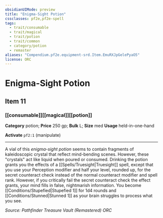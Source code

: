 ```yaml
---
obsidianUIMode: preview
title: "Enigma-Sight Potion"
cssclasses: pf2e,pf2e-spell
tags:
  - trait/consumable
  - trait/magical
  - trait/potion
  - trait/common
  - category/potion
  - remaster
aliases: "Compendium.pf2e.equipment-srd.Item.EmuRXJpGelePyaO5"
license: ORC
---
```

# Enigma-Sight Potion
## Item 11
### [[consumable]][[magical]][[potion]]

**Category** potion; 
**Price** 250 gp; 
**Bulk** L; **Size** med
**Usage** held-in-one-hand

**Activate** `pf2:1` (manipulate)

* * *

A vial of this _enigma-sight potion_ seems to contain fragments of kaleidoscopic crystal that reflect mind-bending scenes. However, these "crystals" act like liquid when poured or consumed. Drinking the potion grants you the effects of a [[Spells/Truesight|Truesight]] spell, except that you use your Perception modifier and half your level, rounded up, for the secret counteract check instead of the normal counteract modifier and spell rank. However, if you critically fail the secret counteract check the effect grants, your mind fills in false, nightmarish information. You become [[Conditions/Stupefied|Stupefied 1]] for 1d4 rounds and [[Conditions/Stunned|Stunned 1]] as your brain struggles to process what you see.

*Source: Pathfinder Treasure Vault (Remastered)*
*ORC*